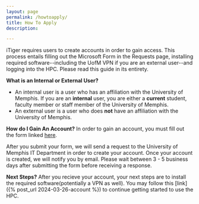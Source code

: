 ```yaml
---
layout: page
permalink: /howtoapply/
title: How To Apply
description: 

---
```


<!-- _pages/publications.md -->

iTiger requires users to create accounts in order to gain access. This process entails filling out the Microsoft Form in the Requests page, installing required software--including the UofM VPN if you are an external user--and logging into the HPC. Please read this guide in its entirety.

<strong>What is an Internal or External User?</strong>
<ul>
<li>An internal user is a user who has an affiliation with the University of Memphis. If you are an <strong>internal</strong> user, you are either a  <strong>current</strong> student, faculty member or staff member of the University of Memphis.</li>
<li>An external user is a user who does <strong>not</strong> have an affiliation with the University of Memphis.</li>
</ul>

<strong>How do I Gain An Account?</strong>
In order to gain an account, you must fill out the form linked <a href="https://itiger-cluster.github.io/requests/">here</a>.

After you submit your form, we will send a request to the University of Memphis IT Department in order to create your account. Once your account is created, we will notify you by email. Please wait between 3 - 5 business days after submitting the form before receiving a response.

<strong>Next Steps?</strong>
After you recieve your account, your next steps are to install the required software(potentially a VPN as well). You may follow this [link]({% post_url 2024-03-26-account %}) to continue getting started to use the HPC.


